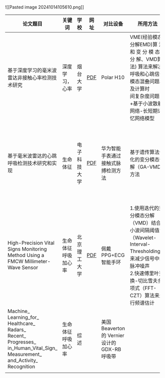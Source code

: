 
![[Pasted image 20241014105610.png]]

| 论文题目                                                                                                                                                  | 关键词       | 学校     | 网址                                                                                                                                                                                                                                                                                                                                                | 对比设备                                  | 所用方法                                                                                                         | 实验结果                                               | 使用设备                       |
| ----------------------------------------------------------------------------------------------------------------------------------------------------- | --------- | ------ | ------------------------------------------------------------------------------------------------------------------------------------------------------------------------------------------------------------------------------------------------------------------------------------------------------------------------------------------------- | ------------------------------------- | ------------------------------------------------------------------------------------------------------------ | -------------------------------------------------- | -------------------------- |
| 基于深度学习的毫米波雷达非接触心率检测技术研究                                                                                                                               | 深度学习，心率   | 烟台大学   | [PDF](https://github.com/ziyangqi/obsidian-repo/blob/master/%E8%AE%BA%E6%96%87%E6%96%87%E4%BB%B6/%E5%9F%BA%E4%BA%8E%E6%B7%B1%E5%BA%A6%E5%AD%A6%E4%B9%A0%E7%9A%84%E6%AF%AB%E7%B1%B3%E6%B3%A2%E9%9B%B7%E8%BE%BE%E9%9D%9E%E6%8E%A5%E8%A7%A6%E5%BF%83%E7%8E%87%E6%A3%80%E6%B5%8B%E6%8A%80%E6%9C%AF%E7%A0%94%E7%A9%B6_%E6%9D%8E%E6%B4%AA%E9%A3%9E.pdf) | Polar H10<br>                         | VME(经验模态分解EMD)算 法 和 变 分 模 态 分 解、VMD算法) 算法来解决呼吸和心跳信号模态混叠问题以及计算时  <br>间复杂度问题+基于小波散射网络-长短期记忆网络模型                | 静止:平均绝对误差（MAE）为2.65 bpm<br>随机半运动状态:平均绝对误差为3.36 bpm | AWR1642+D<br>CA1000EVM<br> |
| 基于毫米波雷达的心跳呼吸检测技术研究和实现                                                                                                                                 | 生命体征      | 电子科技大学 | [PDF](https://github.com/ziyangqi/obsidian-repo/blob/master/%E8%AE%BA%E6%96%87%E6%96%87%E4%BB%B6/%E5%9F%BA%E4%BA%8E%E6%AF%AB%E7%B1%B3%E6%B3%A2%E9%9B%B7%E8%BE%BE%E7%9A%84%E5%BF%83%E8%B7%B3%E5%91%BC%E5%90%B8%E6%A3%80%E6%B5%8B%E6%8A%80%E6%9C%AF%E7%A0%94%E7%A9%B6%E5%92%8C%E5%AE%9E%E7%8E%B0_%E8%94%BA%E6%B6%B5%E8%91%B3.pdf)                   | 华为智能手表通过接触式脉搏检测方法                     | 基于遗传算法优化的变分模态分解（GA-VMD）方法                                                                                    | GA-VMD 算法在呼吸检测的准确性上优于 EMD 和 VMD，平均误差低于 7.14%       | AWR1642+D<br>CA1000EVM<br> |
| High-Precision Vital Signs Monitoring Method Using a FMCW Millimeter-Wave Sensor                                                                      | 生命体征呼吸加心率 | 北京理工大学 | [PDF](https://github.com/ziyangqi/obsidian-repo/blob/master/%E8%AE%BA%E6%96%87%E6%96%87%E4%BB%B6/High-Precision%20Vital%20Signs%20Monitoring%20Method%20Using%20a%20FMCW%20Millimeter-Wave%20Sensor.pdf)                                                                                                                                          | 佩戴PPG+ECG智能手环                         | 1.使用迭代的变分模态分解（VMD）结合小波间隔阈值法（Wavelet-Interval-Thresholding）来减少信号中的脉冲噪声<br>2.快速傅里叶变换-切比雪夫多项式（FFT-CZT）算法来进行频谱估计 | 呼吸和心率测量误差分别为1.33%和1.96%                            | AWR1642+D<br>CA1000EVM     |
| Machine_<br>Learning_for_<br>Healthcare_<br>Radars_<br>Recent_<br>Progresses_<br>in_Human_Vital_Sign_<br>Measurement_<br>and_Activity_<br>Recognition | 生命体征呼吸加心率 | 综述     |                                                                                                                                                                                                                                                                                                                                                   | 美国 Beaverton 的 Vernier 设计的 GDX-RB 呼吸带 |                                                                                                              |                                                    | IWR6843 FMCW 雷达            |
|                                                                                                                                                       |           |        |                                                                                                                                                                                                                                                                                                                                                   |                                       |                                                                                                              |                                                    |                            |
